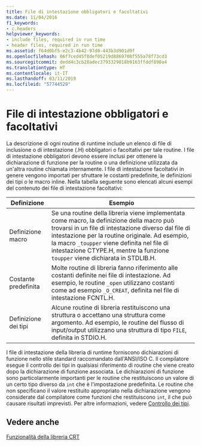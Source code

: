 ```yaml
---
title: File di intestazione obbligatori e facoltativi
ms.date: 11/04/2016
f1_keywords:
- c.headers
helpviewer_keywords:
- include files, required in run time
- header files, required in run time
ms.assetid: f64d0bf5-e2c3-4b42-97d0-443b3d901d9f
ms.openlocfilehash: 06f7ced45f8def05219d8869708f555a78f73cd3
ms.sourcegitcommit: dedd4c3cb28adec3793329018b9163ffddf890a4
ms.translationtype: HT
ms.contentlocale: it-IT
ms.lasthandoff: 03/11/2019
ms.locfileid: "57744529"
---
```

# <a name="required-and-optional-header-files"></a>File di intestazione obbligatori e facoltativi

La descrizione di ogni routine di runtime include un elenco di file di inclusione o di intestazione (.H) obbligatori o facoltativi per tale routine. I file di intestazione obbligatori devono essere inclusi per ottenere la dichiarazione di funzione per la routine o una definizione utilizzata da un'altra routine chiamata internamente. I file di intestazione facoltativi in genere vengono importati per sfruttare le costanti predefinite, le definizioni dei tipi o le macro inline. Nella tabella seguente sono elencati alcuni esempi del contenuto dei file di intestazione facoltativi:

|Definizione|Esempio|
|----------------|-------------|
|Definizione macro|Se una routine della libreria viene implementata come macro, la definizione della macro può trovarsi in un file di intestazione diverso dal file di intestazione per la routine originale. Ad esempio, la macro `_toupper` viene definita nel file di intestazione CTYPE.H, mentre la funzione `toupper` viene dichiarata in STDLIB.H.|
|Costante predefinita|Molte routine di libreria fanno riferimento alle costanti definite nei file di intestazione. Ad esempio, le routine `_open` utilizzano costanti come ad esempio `_O_CREAT`, definita nel file di intestazione FCNTL.H.|
|Definizione dei tipi|Alcune routine di libreria restituiscono una struttura o accettano una struttura come argomento. Ad esempio, le routine del flusso di input/output utilizzano una struttura di tipo `FILE`, definita in STDIO.H.|

I file di intestazione della libreria di runtime forniscono dichiarazioni di funzione nello stile standard raccomandato dall'ANSI/ISO C. Il compilatore esegue il controllo dei tipi in qualsiasi riferimento di routine che viene creato dopo la dichiarazione di funzione associata. Le dichiarazioni di funzione sono particolarmente importanti per le routine che restituiscono un valore di un certo tipo diverso da `int` che è l'impostazione predefinita. Le routine che non specificano il valore restituito appropriato nella dichiarazione vengono considerate dal compilatore come funzioni che restituiscono `int`, il che può causare risultati imprevisti. Per altre informazioni, vedere [Controllo dei tipi](../c-runtime-library/type-checking-crt.md).

## <a name="see-also"></a>Vedere anche

[Funzionalità della libreria CRT](../c-runtime-library/crt-library-features.md)
